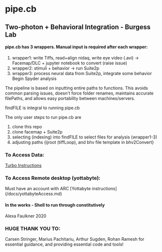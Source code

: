 # pipe.cb
## Two-photon + Behavioral Integration - Burgess Lab

#### pipe.cb has 3 wrappers. Manual input is required after each wrapper:
1. wrapper1: write Tiffs, read+align nidaq, write eye video (.avi) -> Facemap/DLC + jupyter notebook to convert (raise issue)
2. wrapper2: stimuli + behavior -> run Suite2p
3. wrapper3: process neural data from Suite2p, integrate some behavior
Begin Spyder analysis


The pipeline is based on inputting entire paths to functions. 
This avoids common parsing issues, doesn't force folder renames, maintains accurate filePaths, and allows easy portability between machines/servers.

findFILE is integral to running pipe.cb

The only user steps to run pipe.cb are 
1. clone this repo
2. clone facemap + Suite2p
3. selecting (indexing) into findFILE to select files for analysis (wrapper1-3) 
4. adjusting paths {ijroot (tiffLoop), and bhv file template in bhv2Convert}

### To Access Data:
[Turbo Instructions](/docs/TurboAccess.md) 

### To Access Remote desktop (yottabyte):
Must have an account with ARC
[Yottabyte instructions] (/docs/yottabyteAccess.md)

#### In the works - Shell to run through constitutively 

 Alexa Faulkner 2020

### HUGE THANK YOU TO:
Carsen Stringer, Marius Pachitariu, Arthur Sugden, Rohan Ramesh for essential guidance, and providing essential code and tools!
